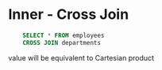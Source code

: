 # Inner - Cross Join
```sql
    SELECT * FROM employees
    CROSS JOIN departments
```
value will be equivalent to Cartesian product

